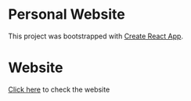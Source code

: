 # Personal Website

This project was bootstrapped with [Create React App](https://github.com/facebookincubator/create-react-app).

# Website

 [Click here](https://thallesmaia.com/) to check the website